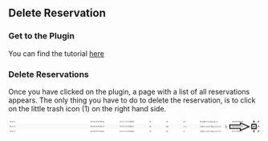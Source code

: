 ## Delete Reservation

### Get to the Plugin

You can find the tutorial [here](https://github.com/towa-digital/intern-table-reservation/blob/master/docs/features/manage%20reservations/add%20reservation%20(backend).md)

### Delete Reservations

Once you have clicked on the plugin, a page with a list of all reservations appears. The only thing you have to do to delete the reservation, is to click on the little trash icon (1) on the right hand side. <br>

![menu](./../../docimg/deletereservation1.png)